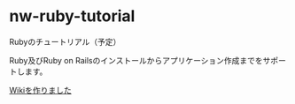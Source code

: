 nw-ruby-tutorial
================

Rubyのチュートリアル（予定）

Ruby及びRuby on Railsのインストールからアプリケーション作成までをサポートします。

[Wikiを作りました](https://github.com/NwHub/nw-ruby-tutorial/wiki)  
　

